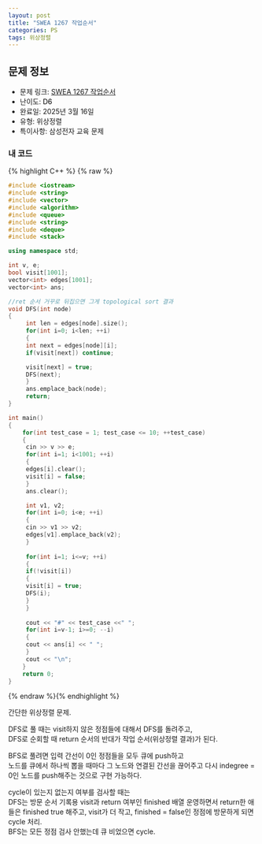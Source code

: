 ```yaml
---
layout: post
title: "SWEA 1267 작업순서"
categories: PS
tags: 위상정렬
---
```


## 문제 정보
- 문제 링크: [SWEA 1267 작업순서](https://swexpertacademy.com/main/code/problem/problemDetail.do?contestProbId=AV18TrIqIwUCFAZN&categoryId=AV18TrIqIwUCFAZN&categoryType=CODE&problemTitle=%EC%9D%91%EC%9A%A9&orderBy=FIRST_REG_DATETIME&selectCodeLang=ALL&select-1=&pageSize=10&pageIndex=1)
- 난이도: <span style="color:#000000">D6</span>
- 완료일: 2025년 3월 16일
- 유형: 위상정렬
- 특이사항: 삼성전자 교육 문제

### 내 코드

{% highlight C++ %} {% raw %}
```C++
#include <iostream>
#include <string>
#include <vector>
#include <algorithm>
#include <queue>
#include <string>
#include <deque>
#include <stack>

using namespace std;

int v, e;
bool visit[1001];
vector<int> edges[1001];
vector<int> ans;

//ret 순서 거꾸로 뒤집으면 그게 topological sort 결과
void DFS(int node)
{
	 int len = edges[node].size();
	 for(int i=0; i<len; ++i)
	 {
	 int next = edges[node][i];
	 if(visit[next]) continue;

	 visit[next] = true;
	 DFS(next);
	 }
	 ans.emplace_back(node);
	 return;
}

int main()
{   
	for(int test_case = 1; test_case <= 10; ++test_case)
	{
	 cin >> v >> e;
	 for(int i=1; i<1001; ++i)
	 {
	 edges[i].clear();
	 visit[i] = false;
	 }
	 ans.clear();

	 int v1, v2;
	 for(int i=0; i<e; ++i)
	 {
	 cin >> v1 >> v2;
	 edges[v1].emplace_back(v2);
	 }
	 
	 for(int i=1; i<=v; ++i)
	 {
	 if(!visit[i])
	 {
	 visit[i] = true;
	 DFS(i);
	 }
	 }
	 
	 cout << "#" << test_case <<" ";
	 for(int i=v-1; i>=0; --i)
	 {
	 cout << ans[i] << " ";
	 }
	 cout << "\n";
	}
	return 0;
}
```
{% endraw %}{% endhighlight %}

간단한 위상정렬 문제.

DFS로 풀 때는 visit하지 않은 정점들에 대해서 DFS를 돌려주고,  
DFS로 순회할 때 return 순서의 반대가 작업 순서(위상정렬 결과)가 된다.  

BFS로 풀려면 입력 간선이 0인 정점들을 모두 큐에 push하고   
노드를 큐에서 하나씩 뽑을 때마다 그 노드와 연결된 간선을 끊어주고 다시 indegree = 0인 노드를 push해주는 것으로 구현 가능하다.  

cycle이 있는지 없는지 여부를 검사할 때는   
DFS는 방문 순서 기록용 visit과 return 여부인 finished 배열 운영하면서 return한 애들은 finished true 해주고, visit가 더 작고, finished = false인 정점에 방문하게 되면 cycle 처리.  
BFS는 모든 정점 검사 안했는데 큐 비었으면 cycle.  

